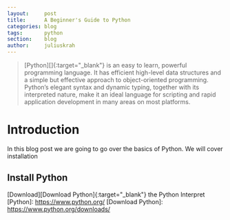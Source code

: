 ```yaml
---
layout:     post
title:      A Beginner's Guide to Python
categories: blog
tags:       python
section:    blog
author:     juliuskrah
---
```

> [Python][]{:target="_blank"} is an easy to learn, powerful programming language. It has efficient high-level data 
  structures and a simple but effective approach to object-oriented programming. Python’s elegant syntax and dynamic 
  typing, together with its interpreted nature, make it an ideal language for scripting and rapid application 
  development in many areas on most platforms.

# Introduction
In this blog post we are going to go over the basics of Python. We will cover installation


## Install Python


[Download][Download Python]{:target="_blank"} the Python Interpret
[Python]:                           https://www.python.org/
[Download Python]:                  https://www.python.org/downloads/